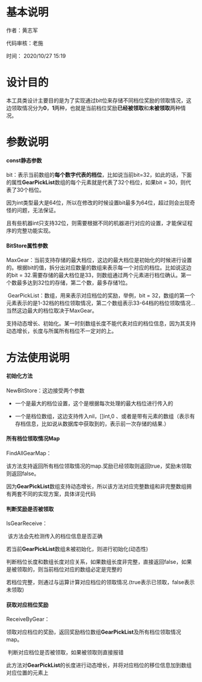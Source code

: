 # 基本说明

作者：黄志军

代码审核：老施

时间： 2020/10/27 15:19



# 设计目的

​	本工具类设计主要目的是为了实现通过bit位来存储不同档位奖励的领取情况，这边领取情况分为**0**，**1**两种，也就是当前档位奖励**已经被领取**和**未被领取**两种情况。



# 参数说明

####  const静态参数

​	bit：表示当前数组的**每个数字代表的档位**，比如说当前bit=32，如此的话，下面的属性**GearPickList**数组的每个元素就是代表了32个档位，如果bit = 30，则代表了30个档位。

​	因为int类型最大是64位，所以在修改的时候设置bit最多为64位，超过则会出现奇怪的问题，无法保证。

​	且有些机器int只支持32位，则需要根据不同的机器进行对应的设置，才能保证程序的完整功能实现。

#### BitStore属性参数

​	MaxGear：当前支持存储的最大档位，这边的最大档位是初始化的时候进行设置的。根据bit的值，拆分出对应数量的数组来表示每一个对应的档位。比如说这边的bit  = 32.需要存储的最大档位是33，则数组通过两个元素进行档位确认。第一个数最多达到32位的存储，第二个数，最多存储1位。

​	GearPickList：数组，用来表示对应档位的奖励，举例，bit = 32，数组的第一个元素表示的是1-32档的档位领取情况，第二个数组表示33-64档的档位领取情况...当然这边最大的档位取决于MaxGear。

​	支持动态增长、初始化。某一时刻数组长度不能代表对应的档位信息，因为其支持动态增长，长度与所属所有档位不一定对的上。



# 方法使用说明

#### 初始化方法

NewBitStore：这边接受两个参数

- 一个是最大的档位设置，这个是根据每次处理的最大档位进行传入的

- 一个是档位数组，这边支持传入nil，[]int,0 、或者是带有元素的数组（表示有存档信息，比如说从数据库中获取到的，表示前一次存储的结果.）



#### 所有档位领取情况Map

FindAllGearMap：

​	该方法支持返回所有档位领取情况的map.奖励已经领取则返回true，奖励未领取则返回false。

​	因为**GearPickList**数组支持动态增长，所以该方法对应完整数组和非完整数组拥有两套不同的实现方案，具体详见代码

#### 



#### 判断奖励是否被领取

IsGearReceive：

​	该方法会先检测传入的档位信息是否正确

​	若当前**GearPickList**数组未被初始化，则进行初始化(动态性)

​	判断档位长度和数组长度对应关系，如果数组长度非完整，直接返回false，如果是被领取的，则当前档位对应的数组必定是完整的

​	若档位完整，则通过与运算计算对应档位的领取情况.(true表示已领取，false表示未领取)



#### 获取对应档位奖励

ReceiveByGear：

​	领取对应档位的奖励，返回奖励档位数组**GearPickList**及所有档位领取情况map。

​	判断对应档位是否被领取，如果被领取则直接报错	

​	此方法对**GearPickList**的长度进行动态增长，并将对应档位的移位信息加到数组对应位置的元素上